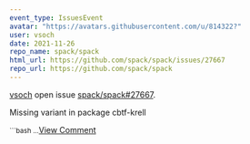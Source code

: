 ```yaml
---
event_type: IssuesEvent
avatar: "https://avatars.githubusercontent.com/u/814322?"
user: vsoch
date: 2021-11-26
repo_name: spack/spack
html_url: https://github.com/spack/spack/issues/27667
repo_url: https://github.com/spack/spack
---
```


<a href='https://github.com/vsoch' target='_blank'>vsoch</a> open issue <a href='https://github.com/spack/spack/issues/27667' target='_blank'>spack/spack#27667</a>.

<p>Missing variant in package cbtf-krell</p><small>```bash...</small><a href='https://github.com/spack/spack/issues/27667' target='_blank'>View Comment</a>